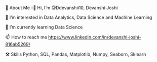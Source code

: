 🚀 About Me
-👋 Hi, I’m @Ddevanshii10, Devanshi Joshi


👀 I’m interested in Data Analytics, Data Science and Machine Learning

🌱 I’m currently learning Data Science

📫 How to reach me https://www.linkedin.com/in/devanshi-joshi-816ab5269/


🛠 Skills
Python, SQL, Pandas, Matplotlib, Numpy, Seaborn, Sklearn
